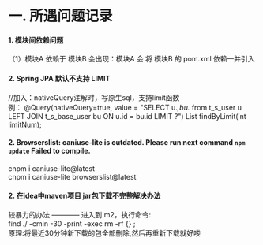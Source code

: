 
# 一. 所遇问题记录
#### 1. 模块间依赖问题
（1）模块A 依赖于 模块B
会出现：模块A 会 将 模块B 的 pom.xml 依赖一并引入

#### 2. Spring JPA 默认不支持 LIMIT
//加入：nativeQuery注解时，写原生sql，支持limit函数  
例：
@Query(nativeQuery=true, value = "SELECT u.*,bu.* from t_s_user u LEFT JOIN t_s_base_user bu ON u.id = bu.id LIMIT ?")
List<TSUser> findByLimit(int limitNum);


#### 2. Browserslist: caniuse-lite is outdated. Please run next command `npm update`   Failed to compile.  
  cnpm i caniuse-lite@latest  
  cnpm i caniuse-lite browserslist@latest

#### 2. 在idea中maven项目 jar包下载不完整解决办法
较暴力的办法 ———— 进入到.m2，执行命令:  
    find ./ -cmin -30 -print -exec rm -rf {} \;  
原理:将最近30分钟新下载的包全部删除,然后再重新下载就好喽

